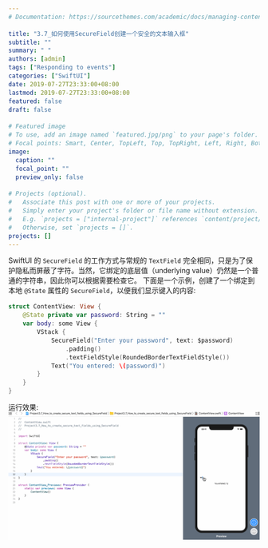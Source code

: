 ```yaml
---
# Documentation: https://sourcethemes.com/academic/docs/managing-content/

title: "3.7_如何使用SecureField创建一个安全的文本输入框"
subtitle: ""
summary: " "
authors: [admin]
tags: ["Responding to events"]
categories: ["SwiftUI"]
date: 2019-07-27T23:33:00+08:00
lastmod: 2019-07-27T23:33:00+08:00
featured: false
draft: false

# Featured image
# To use, add an image named `featured.jpg/png` to your page's folder.
# Focal points: Smart, Center, TopLeft, Top, TopRight, Left, Right, BottomLeft, Bottom, BottomRight.
image:
  caption: ""
  focal_point: ""
  preview_only: false

# Projects (optional).
#   Associate this post with one or more of your projects.
#   Simply enter your project's folder or file name without extension.
#   E.g. `projects = ["internal-project"]` references `content/project/deep-learning/index.md`.
#   Otherwise, set `projects = []`.
projects: []
---
```

<!-- more -->
SwiftUI 的 `SecureField` 的工作方式与常规的 `TextField` 完全相同，只是为了保护隐私而屏蔽了字符。当然，它绑定的底层值（underlying value）仍然是一个普通的字符串，因此你可以根据需要检查它。
下面是一个示例，创建了一个绑定到本地 `@State`  属性的 `SecureField`，以便我们显示键入的内容:
```swift
struct ContentView: View {
    @State private var password: String = ""
    var body: some View {
        VStack {
            SecureField("Enter your password", text: $password)
                .padding()
                .textFieldStyle(RoundedBorderTextFieldStyle())
            Text("You entered: \(password)")
        }
    }
}
```
运行效果:
![3.7_securefield_enter_password.gif](img/3.7_securefield_enter_password.gif "Enter a password")